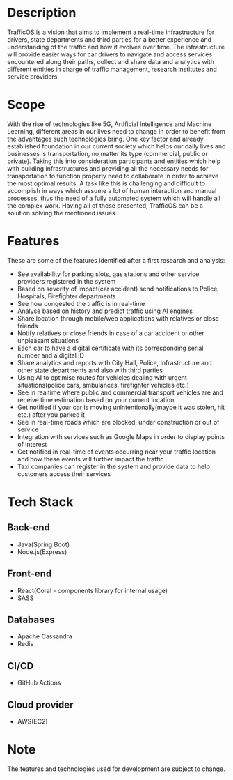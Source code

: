 # Description

TrafficOS is a vision that aims to implement a real-time infrastructure for drivers, state departments and third parties for a better experience and understanding of the traffic and how it evolves over time. The infrastructure will provide easier ways for car drivers to navigate and access services encountered along their paths, collect and share data and analytics with different entities in charge of traffic management, research institutes and service providers.

# Scope

With the rise of technologies like 5G, Artificial Intelligence and Machine Learning, different areas in our lives need to change in order to benefit from the advantages such technologies bring. One key factor and already established foundation in our current society which helps our daily lives and businesses is transportation, no matter its type (commercial, public or private). Taking this into consideration participants and entities which help with building infrastructures and providing all the necessary needs for transportation to function properly need to collaborate in order to achieve the most optimal results. A task like this is challenging and difficult to accomplish in ways which assume a lot of human interaction and manual processes, thus the need of a fully automated system which will handle all the complex work. Having all of these presented, TrafficOS can be a solution solving the mentioned issues.

# Features

These are some of the features identified after a first research and analysis:

- See availability for parking slots, gas stations and other service providers registered in the system
- Based on severity of impact(car accident) send notifications to Police, Hospitals, Firefighter departments
- See how congested the traffic is in real-time
- Analyse based on history and predict traffic using AI engines
- Share location through mobile/web applications with relatives or close friends
- Notify relatives or close friends in case of a car accident or other unpleasant situations
- Each car to have a digital certificate with its corresponding serial number and a digital ID
- Share analytics and reports with City Hall, Police, Infrastructure and other state departments and also with third parties
- Using AI to optimise routes for vehicles dealing with urgent situations(police cars, ambulances, firefighter vehicles etc.)
- See in realtime where public and commercial transport vehicles are and receive time estimation based on your current location
- Get notified if your car is moving unintentionally(maybe it was stolen, hit etc.) after you parked it
- See in real-time roads which are blocked, under construction or out of service
- Integration with services such as Google Maps in order to display points of interest
- Get notified in real-time of events occurring near your traffic location and how these events will further impact the traffic
- Taxi companies can register in the system and provide data to help customers access their services

# Tech Stack

## Back-end

- Java(Spring Boot)
- Node.js(Express)

## Front-end

- React(Coral - components library for internal usage)
- SASS

## Databases

- Apache Cassandra
- Redis

## CI/CD

- GitHub Actions

## Cloud provider

- AWS(EC2)

# Note

The features and technologies used for development are subject to change.
